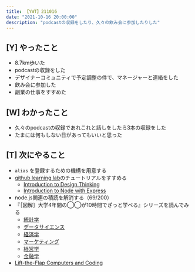 ```yaml
---
title: 【YWT】211016
date: "2021-10-16 20:00:00"
description: "podcastの収録をしたり、久々の飲み会に参加したりした"
---
```


## [Y] やったこと

- 8.7km歩いた
- podcastの収録をした
- デザイナーコミュニティで予定調整の件で、マネージャーと連絡をした
- 飲み会に参加した
- 副業の仕事をすすめた

## [W] わかったこと

- 久々のpodcastの収録であれこれと話しをしたら3本の収録をした
- たまには何もしない日があってもいいと思った

## [T] 次にやること

- `alias` を登録するための機構を用意する
- [github learning lab](https://lab.github.com/githubtraining)のチュートリアルをすすめる
  - [Introduction to Design Thinking](https://lab.github.com/githubtraining/introduction-to-design-thinking)
  - [Introduction to Node with Express](https://lab.github.com/everydeveloper/introduction-to-node-with-express)
- node.js関連の積読を解消する（69/200）
- 『［図解］大学4年間の◯◯が10時間でざっと学べる』シリーズを読んでみる
  - [統計学](https://www.amazon.co.jp/dp/B07PXB4NN9)
  - [データサイエンス](https://www.amazon.co.jp/dp/B07XNW3TQM)
  - [経済学](https://www.amazon.co.jp/dp/B01KNLFHH6)
  - [マーケティング](https://www.amazon.co.jp/dp/B07BNC2SV3)
  - [経営学](https://www.amazon.co.jp/dp/B071SKDF3L)
  - [金融学](https://www.amazon.co.jp/dp/B07BB6Z7FW)
- [Lift-the-Flap Computers and Coding](https://www.amazon.co.jp/dp/1409591514)

<!-- https://twitter.com/camomile_cafe/status/1449533876418715648?s=20 -->
